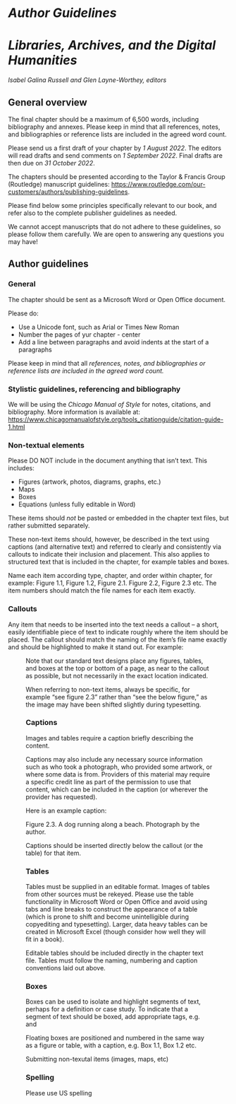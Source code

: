 # _Author Guidelines_
# _Libraries, Archives, and the Digital Humanities_ 
_Isabel Galina Russell and Glen Layne-Worthey, editors_


## General overview 

The final chapter should be a maximum of 6,500 words, including bibliography and annexes. Please keep in mind that all references, notes, and bibliographies or reference lists are included in the agreed word count.

Please send us a first draft of your chapter by *1 August 2022*. The editors will read drafts and send comments on *1 September 2022*. Final drafts are then due on *31 October 2022*. 

The chapters should be presented according to the Taylor & Francis Group (Routledge) manuscript guidelines: 
<https://www.routledge.com/our-customers/authors/publishing-guidelines>.

Please find below some principles specifically relevant to our book, and refer also to the complete publisher guidelines as needed.

We cannot accept manuscripts that do not adhere to these guidelines, so please follow them carefully. We are open to answering any questions you may have! 


## Author guidelines

### General
The chapter should be sent as a Microsoft Word or Open Office document. 

Please do:
* Use a Unicode font, such as Arial or Times New Roman
* Number the pages of yur chapter - center
* Add a line between paragraphs and avoid indents at the start of a paragraphs 

Please keep in mind that all *references, notes, and bibliographies or reference lists are included in the agreed word count.*

### Stylistic guidelines, referencing and bibliography
We will be using the *Chicago Manual of Style* for notes, citations, and bibliography. More information is available at: 
<https://www.chicagomanualofstyle.org/tools_citationguide/citation-guide-1.html>


### Non-textual elements
Please DO NOT include in the document anything that isn’t text. This includes: 
* Figures (artwork, photos, diagrams, graphs, etc.) 
* Maps 
* Boxes 
* Equations (unless fully editable in Word) 

These items should _not_ be pasted or embedded in the chapter text files, but rather submitted separately. 

These non-text items should, however, be described in the text using captions (and alternative text) and referred to clearly and consistently via callouts to indicate their inclusion and placement. This also applies to structured text that is included in the chapter, for example tables and boxes. 

Name each item according type, chapter, and order within chapter, for example: Figure 1.1, Figure 1.2, Figure 2.1. Figure 2.2, Figure 2.3 etc. The item numbers should match the file names for each item exactly.


### Callouts 
Any item that needs to be inserted into the text needs a callout – a short, easily identifiable piece of text to indicate roughly where the item should be placed. The callout should match the naming of the item’s file name exactly and should be highlighted to make it stand out. For example: 

<Figure 2.3 here>

Note that our standard text designs place any figures, tables, and boxes at the top or bottom of a page, as near to the callout as possible, but not necessarily in the exact location indicated. 

When referring to non-text items, always be specific, for example “see figure 2.3” rather than “see the below figure,” as the image may have been shifted slightly during typesetting. 


### Captions 
Images and tables require a caption briefly describing the content. 

Captions may also include any necessary source information such as who took a photograph, who provided some artwork, or where some data is from. Providers of this material may require a specific credit line as part of the permission to use that content, which can be included in the caption (or wherever the provider has requested). 

Here is an example caption: 

Figure 2.3. A dog running along a beach. Photograph by the author. 

Captions should be inserted directly below the callout (or the table) for that item. 


### Tables 
Tables must be supplied in an editable format. Images of tables from other sources must be rekeyed. Please use the table functionality in Microsoft Word or Open Office and avoid using tabs and line breaks to construct the appearance of a table (which is prone to shift and become unintelligible during copyediting and typesetting). Larger, data heavy tables can be created in Microsoft Excel (though consider how well they will fit in a book). 

Editable tables should be included directly in the chapter text file. Tables must follow the naming, numbering and caption conventions laid out above. 


### Boxes 
Boxes can be used to isolate and highlight segments of text, perhaps for a definition or case study. To indicate that a segment of text should be boxed, add appropriate tags, e.g. <start box> and <end box>

Floating boxes are positioned and numbered in the same way as a figure or table, with a caption, e.g. Box 1.1, Box 1.2 etc. 

Submitting non-texutal items (images, maps, etc)


### Spelling
Please use US spelling

